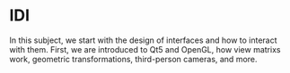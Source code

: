 # IDI
In this subject, we start with the design of interfaces and how to interact with them. First, we are introduced to Qt5 and OpenGL, how view matrixs work, geometric transformations, third-person cameras, and more.


